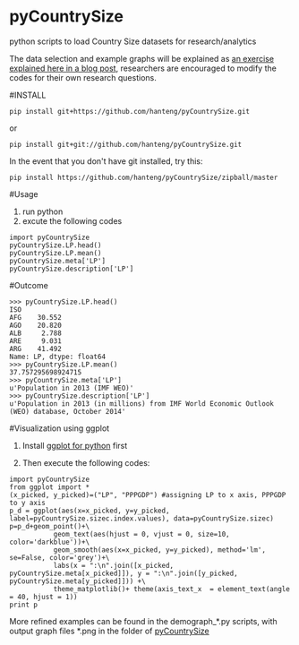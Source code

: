 pyCountrySize
=============

python scripts to load Country Size datasets for research/analytics

The data selection and example graphs will be explained as [an exercise explained here in a blog post](http://people.oii.ox.ac.uk/hanteng/to.be.determined), researchers are encouraged to modify the codes for their own research questions.


#INSTALL

	pip install git+https://github.com/hanteng/pyCountrySize.git

or

	pip install git+git://github.com/hanteng/pyCountrySize.git


In the event that you don't have git installed, try this:

	pip install https://github.com/hanteng/pyCountrySize/zipball/master


#Usage
1. run python
2. excute the following codes
```
import pyCountrySize
pyCountrySize.LP.head()
pyCountrySize.LP.mean()
pyCountrySize.meta['LP']
pyCountrySize.description['LP']
```

#Outcome
```
>>> pyCountrySize.LP.head()
ISO
AFG    30.552
AGO    20.820
ALB     2.788
ARE     9.031
ARG    41.492
Name: LP, dtype: float64
>>> pyCountrySize.LP.mean()
37.757295698924715
>>> pyCountrySize.meta['LP']
u'Population in 2013 (IMF WEO)'
>>> pyCountrySize.description['LP']
u'Population in 2013 (in millions) from IMF World Economic Outlook (WEO) database, October 2014'
```

#Visualization using ggplot
1. Install [ggplot for python](http://ggplot.yhathq.com/) first

2. Then execute the following codes:

```
import pyCountrySize
from ggplot import *
(x_picked, y_picked)=("LP", "PPPGDP") #assigning LP to x axis, PPPGDP to y axis
p_d = ggplot(aes(x=x_picked, y=y_picked, label=pyCountrySize.sizec.index.values), data=pyCountrySize.sizec)
p=p_d+geom_point()+\
           geom_text(aes(hjust = 0, vjust = 0, size=10, color='darkblue'))+\
           geom_smooth(aes(x=x_picked, y=y_picked), method='lm', se=False, color='grey')+\
           labs(x = ":\n".join([x_picked, pyCountrySize.meta[x_picked]]), y = ":\n".join([y_picked, pyCountrySize.meta[y_picked]])) +\
           theme_matplotlib()+ theme(axis_text_x  = element_text(angle = 40, hjust = 1))
print p
```
More refined examples can be found in the demograph_*.py scripts, with output graph files  *.png in the folder of [pyCountrySize](https://github.com/hanteng/pyCountrySize/tree/master/pyCountrySize)
